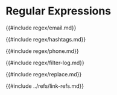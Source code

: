 # Regular Expressions

{{#include regex/email.md}}

{{#include regex/hashtags.md}}

{{#include regex/phone.md}}

{{#include regex/filter-log.md}}

{{#include regex/replace.md}}

{{#include ../refs/link-refs.md}}
